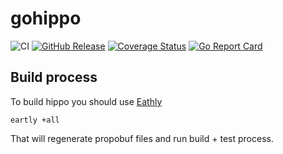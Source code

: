 # gohippo

![CI](https://github.com/kentik/gohippo/workflows/CI/badge.svg)
[![GitHub Release](https://img.shields.io/github/release/kentik/gohippo.svg?style=flat)](https://github.com/kentik/gohippo/releases/latest)
[![Coverage Status](https://coveralls.io/repos/github/kentik/gohippo/badge.svg?branch=main)](https://coveralls.io/github/kentik/gohippo?branch=main)
[![Go Report Card](https://goreportcard.com/badge/github.com/kentik/gohippo)](https://goreportcard.com/report/github.com/kentik/gohippo) 

## Build process

To build hippo you should use [Eathly](https://earthly.dev/)
```
eartly +all
```

That will regenerate propobuf files and run build + test process.

